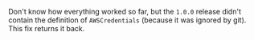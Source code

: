 Don't know how everything worked so far, but the `1.0.0` release didn't contain the definition of `AWSCredentials` (because it was ignored by git). This fix returns it back.
